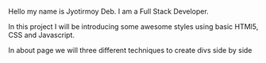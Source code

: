 Hello my name is Jyotirmoy Deb. I am a Full Stack Developer.

In this project I will be introducing some awesome styles using basic HTMl5, CSS and Javascript. 

In about page we will three different techniques to create divs side by side

